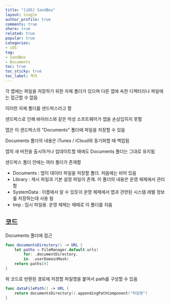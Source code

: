 ```yaml
---
title: "[iOS] SandBox"
layout: single
author_profile: true
comments: true
share: true
related: true
popular: true
categories:
- iOS
tag:
- SandBox
- Documents
toc: true
toc_sticky: true
toc_label: 목차
---
```


각 앱에는 파일을 저장하기 위한 자체 폴더가 있으며 다른 앱에 속한 디렉터리나 파일에는 접근할 수 없음

이러한 자체 폴더를 샌드박스라고 함

샌드박스로 인해 바이러스와 같은 악성 소프트웨어가 앱을 손상입히지 못함

앱은 이 샌드박스의 "Documents" 폴더에 파일을 저장할 수 있음

Documents 폴더의 내용은 iTunes / iCloud와 동기화할 때 백업됨

앱의 새 버전을 출시하거나 업데이트할 때에도 Documents 폴더는 그대로 유지됨

샌드박스 폴더 안에는 여러 폴더가 존재함

- Documents : 앱이 데이터 파일을 저장할 폴더. 처음에는 비어 있음
- Library : 캐시 파일과 기본 설정 파일이 존재. 이 폴더의 내용은 운영 체제에서 관리함
- SystemData : 이름에서 알 수 있듯이 운영 체제에서 앱과 관련된 시스템 레벨 정보를 저장하는데 사용 됨
- tmp : 임시 파일용. 운영 체제는 때때로 이 폴더를 지움

## 코드

Documents 폴더에 접근

```swift
func documentsDirectory() -> URL {
    let paths = FileManager.default.urls(
        for: .documentDirectory,
        in: .userDomainMask)
    return paths[0]
}
```

위 코드로 반환된 경로에 저장할 파일명을 붙여서 path를 구성할 수 있음

```swift
func dataFilePath() -> URL {
    return documentsDirectory().appendingPathComponent("파일명")
}
```
